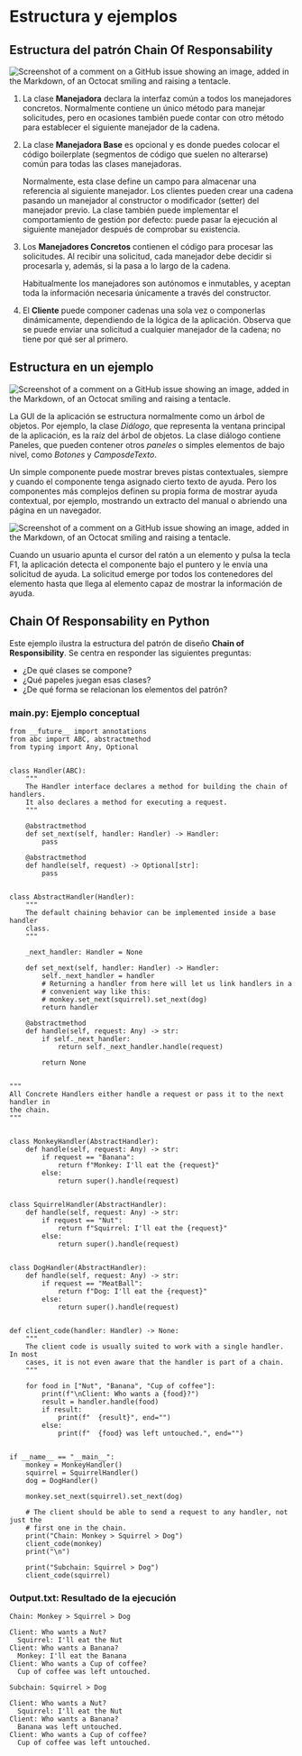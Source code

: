 # Estructura y ejemplos

## Estructura del patrón Chain Of Responsability

![Screenshot of a comment on a GitHub issue showing an image, added in the Markdown, of an Octocat smiling and raising a tentacle.](https://refactoring.guru/images/patterns/diagrams/chain-of-responsibility/structure-indexed.png)

1. La clase **Manejadora** declara la interfaz común a todos los manejadores concretos. Normalmente contiene un único método para manejar solicitudes, pero en ocasiones también puede contar con otro método para establecer el siguiente manejador de la cadena.

2. La clase **Manejadora Base** es opcional y es donde puedes colocar el código boilerplate (segmentos de código que suelen no alterarse) común para todas las clases manejadoras.

    Normalmente, esta clase define un campo para almacenar una referencia al siguiente manejador. Los clientes pueden crear una cadena pasando un manejador al constructor o modificador (setter) del manejador previo. La clase también puede implementar el comportamiento de gestión por defecto: puede pasar la ejecución al siguiente manejador después de comprobar su existencia.

3. Los **Manejadores Concretos** contienen el código para procesar las solicitudes. Al recibir una solicitud, cada manejador debe decidir si procesarla y, además, si la pasa a lo largo de la cadena.

    Habitualmente los manejadores son autónomos e inmutables, y aceptan toda la información necesaria únicamente a través del constructor.

4. El **Cliente** puede componer cadenas una sola vez o componerlas dinámicamente, dependiendo de la lógica de la aplicación. Observa que se puede enviar una solicitud a cualquier manejador de la cadena; no tiene por qué ser al primero.

## Estructura en un ejemplo
![Screenshot of a comment on a GitHub issue showing an image, added in the Markdown, of an Octocat smiling and raising a tentacle.](https://refactoring.guru/images/patterns/diagrams/chain-of-responsibility/example-es.png)

La GUI de la aplicación se estructura normalmente como un árbol de objetos. Por ejemplo, la clase _Diálogo_, que representa la ventana principal de la aplicación, es la raíz del árbol de objetos. La clase diálogo contiene Paneles, que pueden contener otros _paneles_ o simples elementos de bajo nivel, como _Botones_ y _CamposdeTexto_.

Un simple componente puede mostrar breves pistas contextuales, siempre y cuando el componente tenga asignado cierto texto de ayuda. Pero los componentes más complejos definen su propia forma de mostrar ayuda contextual, por ejemplo, mostrando un extracto del manual o abriendo una página en un navegador.

![Screenshot of a comment on a GitHub issue showing an image, added in the Markdown, of an Octocat smiling and raising a tentacle.](https://refactoring.guru/images/patterns/diagrams/chain-of-responsibility/example2-es.png)

Cuando un usuario apunta el cursor del ratón a un elemento y pulsa la tecla F1, la aplicación detecta el componente bajo el puntero y le envía una solicitud de ayuda. La solicitud emerge por todos los contenedores del elemento hasta que llega al elemento capaz de mostrar la información de ayuda.

## Chain Of Responsability en Python

Este ejemplo ilustra la estructura del patrón de diseño **Chain of Responsibility**. Se centra en responder las siguientes preguntas:

- ¿De qué clases se compone?
- ¿Qué papeles juegan esas clases?
- ¿De qué forma se relacionan los elementos del patrón?

### main.py: Ejemplo conceptual

```
from __future__ import annotations
from abc import ABC, abstractmethod
from typing import Any, Optional


class Handler(ABC):
    """
    The Handler interface declares a method for building the chain of handlers.
    It also declares a method for executing a request.
    """

    @abstractmethod
    def set_next(self, handler: Handler) -> Handler:
        pass

    @abstractmethod
    def handle(self, request) -> Optional[str]:
        pass


class AbstractHandler(Handler):
    """
    The default chaining behavior can be implemented inside a base handler
    class.
    """

    _next_handler: Handler = None

    def set_next(self, handler: Handler) -> Handler:
        self._next_handler = handler
        # Returning a handler from here will let us link handlers in a
        # convenient way like this:
        # monkey.set_next(squirrel).set_next(dog)
        return handler

    @abstractmethod
    def handle(self, request: Any) -> str:
        if self._next_handler:
            return self._next_handler.handle(request)

        return None


"""
All Concrete Handlers either handle a request or pass it to the next handler in
the chain.
"""


class MonkeyHandler(AbstractHandler):
    def handle(self, request: Any) -> str:
        if request == "Banana":
            return f"Monkey: I'll eat the {request}"
        else:
            return super().handle(request)


class SquirrelHandler(AbstractHandler):
    def handle(self, request: Any) -> str:
        if request == "Nut":
            return f"Squirrel: I'll eat the {request}"
        else:
            return super().handle(request)


class DogHandler(AbstractHandler):
    def handle(self, request: Any) -> str:
        if request == "MeatBall":
            return f"Dog: I'll eat the {request}"
        else:
            return super().handle(request)


def client_code(handler: Handler) -> None:
    """
    The client code is usually suited to work with a single handler. In most
    cases, it is not even aware that the handler is part of a chain.
    """

    for food in ["Nut", "Banana", "Cup of coffee"]:
        print(f"\nClient: Who wants a {food}?")
        result = handler.handle(food)
        if result:
            print(f"  {result}", end="")
        else:
            print(f"  {food} was left untouched.", end="")


if __name__ == "__main__":
    monkey = MonkeyHandler()
    squirrel = SquirrelHandler()
    dog = DogHandler()

    monkey.set_next(squirrel).set_next(dog)

    # The client should be able to send a request to any handler, not just the
    # first one in the chain.
    print("Chain: Monkey > Squirrel > Dog")
    client_code(monkey)
    print("\n")

    print("Subchain: Squirrel > Dog")
    client_code(squirrel)
```
### Output.txt: Resultado de la ejecución

```
Chain: Monkey > Squirrel > Dog

Client: Who wants a Nut?
  Squirrel: I'll eat the Nut
Client: Who wants a Banana?
  Monkey: I'll eat the Banana
Client: Who wants a Cup of coffee?
  Cup of coffee was left untouched.

Subchain: Squirrel > Dog

Client: Who wants a Nut?
  Squirrel: I'll eat the Nut
Client: Who wants a Banana?
  Banana was left untouched.
Client: Who wants a Cup of coffee?
  Cup of coffee was left untouched.
```



